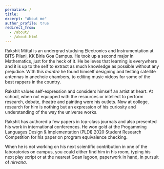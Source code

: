 ```yaml
---
permalink: /
title:
excerpt: "About me"
author_profile: true
redirect_from: 
  - /about/
  - /about.html
---
```


Rakshit Mittal is an undergrad studying Electronics and Instrumentation at BITS Pilani, KK Birla Goa Campus. He took up a second major in Mathematics, just for the heck of it. He believes that learning is everywhere and it is up to the self to extract as much knowledge as possible without any prejudice. With this *mantra* he found himself designing and testing satellite antennas in anechoic chambers, to editing music videos for some of the best rappers in the country. 

Rakshit values self-expression and considers himself an artist at heart. At school, when not equipped with the resources or intellect to perform research, debate, theatre and painting were his outlets. Now at college, research for him is nothing but an expression of his curiosity and understanding of the way the universe works.

Rakshit has authored a few papers in top-class journals and also presented his work in international conferences. He won gold at the Progamming Languages Design & Implementation (PLDI) 2020 Student Research Competition for his paper on program equivalence checking. 

When he is not working on his next scientific contribution in one of the laboratories on campus, you could either find him in his room, typing his next play script or at the nearest Goan lagoon, paperwork in hand, in pursuit of *nirvana*.

